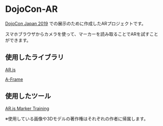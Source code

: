 # DojoCon-AR

[DojoCon Japan 2019](https://dojocon2019.coderdojo.jp/) での展示のために作成したARプロジェクトです。

スマホブラウザからカメラを使って、マーカーを読み取ることでARを試すことができます。

## 使用したライブラリ
[AR.js](https://github.com/jeromeetienne/AR.js)

[A-Frame](https://aframe.io/) 

## 使用したツール
[AR.js Marker Training](https://jeromeetienne.github.io/AR.js/three.js/examples/marker-training/examples/generator.html)


※使用している画像や3Dモデルの著作権はそれぞれの作者に帰属します。